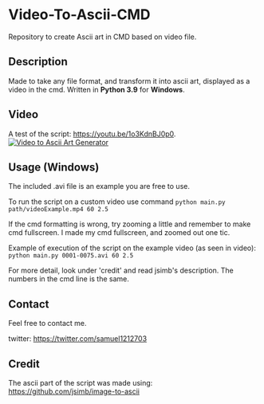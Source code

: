 # Video-To-Ascii-CMD
Repository to create Ascii art in CMD based on video file.

## Description
Made to take any file format, and transform it into ascii art, displayed as a video in the cmd. 
Written in **Python 3.9** for **Windows**.

## Video
A test of the script: https://youtu.be/1o3KdnBJ0p0. <br/>[![Video to Ascii Art Generator](http://img.youtube.com/vi/1o3KdnBJ0p0/0.jpg)](http://www.youtube.com/watch?v=1o3KdnBJ0p0 "Video to Ascii Art Generator")

## Usage (Windows)
The included .avi file is an example you are free to use. 

To run the script on a custom video use command ```python main.py path/videoExample.mp4 60 2.5```

If the cmd formatting is wrong, try zooming a little and remember to make cmd fullscreen.
I made my cmd fullscreen, and zoomed out one tic.

Example of execution of the script on the example video (as seen in video):  ```python main.py 0001-0075.avi 60 2.5```

For more detail, look under 'credit' and read jsimb's description. The numbers in the cmd line is the same.

## Contact
Feel free to contact me.

twitter: https://twitter.com/samuel1212703

## Credit
The ascii part of the script was made using: https://github.com/jsimb/image-to-ascii
